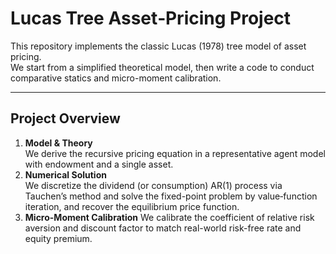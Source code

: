# Lucas Tree Asset‐Pricing Project

This repository implements the classic Lucas (1978) tree model of asset pricing.  
We start from a simplified theoretical model, then write a code to conduct comparative statics and micro-moment calibration.

---

## Project Overview

1. **Model & Theory**  
   We derive the recursive pricing equation in a representative agent model with endowment and a single asset.  
2. **Numerical Solution**  
   We discretize the dividend (or consumption) AR(1) process via Tauchen’s method and solve the fixed-point problem by value‐function iteration, and recover the equilibrium price function.  
3. **Micro-Moment Calibration**
   We calibrate the coefficient of relative risk aversion and discount factor to match real-world risk-free rate and equity premium.
